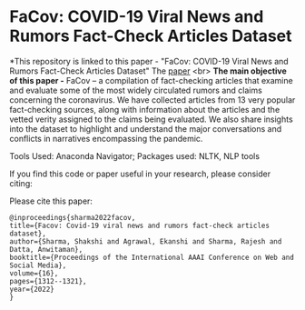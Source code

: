 # FaCov: COVID-19 Viral News and Rumors Fact-Check Articles Dataset

*This repository is linked to this paper - "FaCov: COVID-19 Viral News and Rumors Fact-Check Articles Dataset"
The [paper]([https://arxiv.org/pdf/2108.10735.pdf](https://ojs.aaai.org/index.php/ICWSM/article/view/19383))
<br>
**The main objective of this paper -**
FaCov – a compilation of fact-checking articles that examine and evaluate some of the most widely circulated rumors and claims concerning the coronavirus. We have collected articles from 13 very popular fact-checking sources, along with information about the articles and the vetted verity assigned to the claims being evaluated. We also share insights into the dataset to highlight and understand the major conversations and conflicts in narratives encompassing the pandemic.
  

Tools Used: Anaconda Navigator;
Packages used: NLTK, NLP tools

If you find this code or paper useful in your research, please consider citing:

Please cite this paper:

    @inproceedings{sharma2022facov,
    title={Facov: Covid-19 viral news and rumors fact-check articles dataset},
    author={Sharma, Shakshi and Agrawal, Ekanshi and Sharma, Rajesh and Datta, Anwitaman},
    booktitle={Proceedings of the International AAAI Conference on Web and Social Media},
    volume={16},
    pages={1312--1321},
    year={2022}
    }
